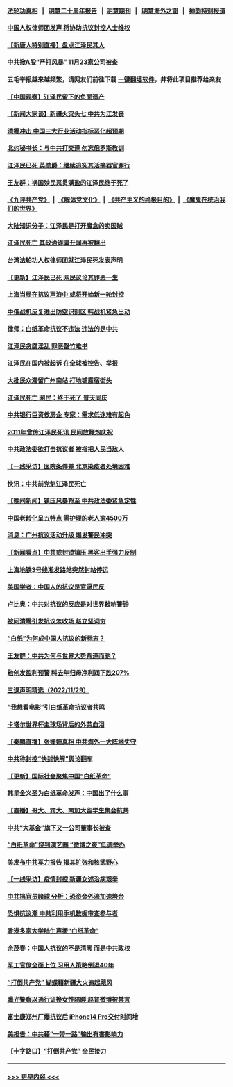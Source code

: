 #### [法轮功真相](https://github.com/gfw-breaker/truth/blob/master/README.md?t=0) &nbsp;&nbsp;|&nbsp;&nbsp; [明慧二十周年报告](https://github.com/gfw-breaker/mh-reports/blob/master/README.md?t=0) &nbsp;&nbsp;|&nbsp;&nbsp;[明慧期刊](https://github.com/gfw-breaker/mh-qikan) &nbsp;&nbsp;|&nbsp;&nbsp; [明慧海外之窗](https://github.com/gfw-breaker/mh-news/blob/master/README.md?t=0) &nbsp;&nbsp;|&nbsp;&nbsp; [神韵特别报道](https://github.com/gfw-breaker/mh-news/blob/master/shenyun.md?t=0)
#### [中国人权律师团发声 将协助抗议封控人士维权](../pages/nsc413/n13876064.md?t=12010350) 
#### [【新唐人特别直播】盘点江泽民其人](../pages/nsc413/n13876226.md?t=12010350) 
#### [中共掀A股“严打风暴” 11月23家公司被查](../pages/nsc413/n13876203.md?t=12010350) 
#### 五毛举报越来越频繁，请网友们前往下载 [一键翻墙软件](https://github.com/gfw-breaker/ssr-accounts)，并将此项目推荐给亲友
#### [【中国观察】江泽民留下的负面遗产](../pages/nsc413/n13876194.md?t=12010350) 
#### [【新闻大家谈】新疆火灾头七 中共为江发丧](../pages/nsc413/n13876165.md?t=12010350) 
#### [清零冲击 中国三大行业活动指标恶化超预期](../pages/nsc413/n13876195.md?t=12010350) 
#### [北约秘书长：与中共打交道 勿忘俄罗斯教训](../pages/nsc413/n13876156.md?t=12010350) 
#### [江泽民已死 英勋爵：继续追究其活摘器官罪行](../pages/nsc413/n13876197.md?t=12010350) 
#### [王友群：祸国殃民恶贯满盈的江泽民终于死了](../pages/nsc413/n13876096.md?t=12010350) 
#### [《九评共产党》](https://github.com/begood0513/9ping.md/blob/master/README.md) &nbsp;|&nbsp; [《解体党文化》](../../../../jtdwh.md/blob/master/README.md)  &nbsp;|&nbsp; [《共产主义的终极目的》](../../../../gczydzjmd.md/blob/master/README.md) &nbsp;|&nbsp; [《魔鬼在统治我们的世界》](../../../../mgztzwmdsj.md/blob/master/README.md) 
#### [大陆知识分子：江泽民是打开魔盒的卖国贼](../pages/nsc413/n13876056.md?t=12010350) 
#### [江泽民死亡 其政治诈骗丑闻再被翻出](../pages/nsc413/n13876045.md?t=12010350) 
#### [台湾法轮功人权律师团就江泽民死发表声明](../pages/nsc413/n13876141.md?t=12010350) 
#### [【更新】江泽民已死 网民议论其罪恶一生](../pages/nsc413/n13876029.md?t=12010350) 
#### [上海当局在抗议声浪中 或将开始新一轮封控](../pages/nsc413/n13875873.md?t=12010350) 
#### [中俄战机反复进出防空识别区 韩战机紧急出动](../pages/nsc413/n13876063.md?t=12010350) 
#### [律师：白纸革命抗议不违法 违法的是中共](../pages/nsc413/n13875995.md?t=12010350) 
#### [江泽民贪腐淫乱 罪恶罄竹难书](../pages/nsc413/n13876017.md?t=12010350) 
#### [江泽民在国内被起诉 在全球被控告、举报](../pages/nsc413/n13876054.md?t=12010350) 
#### [大批民众滞留广州南站 打地铺露宿街头](../pages/nsc413/n13876026.md?t=12010350) 
#### [江泽民死亡 网民：终于死了 普天同庆](../pages/nsc413/n13875982.md?t=12010350) 
#### [中共银行巨资救房企 专家：需求低迷难有起色](../pages/nsc413/n13875280.md?t=12010350) 
#### [2011年曾传江泽民死讯 民间放鞭炮庆祝](../pages/nsc413/n13876008.md?t=12010350) 
#### [中共政法委欲打击抗议者 被指把人民当敌人](../pages/nsc413/n13875921.md?t=12010350) 
#### [【一线采访】医院条件差 北京染疫者处境困难](../pages/nsc413/n13875925.md?t=12010350) 
#### [快讯：中共前党魁江泽民死亡](../pages/nsc413/n13875999.md?t=12010350) 
#### [【晚间新闻】镇压风暴将至 中共政法委紧急定性](../pages/nsc413/n13875432.md?t=12010350) 
#### [中国老龄化呈五特点 需护理的老人逾4500万](../pages/nsc413/n13875255.md?t=12010350) 
#### [消息：广州抗议活动升级 爆发警民冲突](../pages/nsc413/n13875902.md?t=12010350) 
#### [【新闻看点】中共或封锁镇压 黑客出手强力反制](../pages/nsc413/n13875658.md?t=12010350) 
#### [上海地铁3号线淞发路站突然封站停运](../pages/nsc413/n13875759.md?t=12010350) 
#### [美国学者：中国人的抗议是官逼民反](../pages/nsc413/n13875852.md?t=12010350) 
#### [卢比奥：中共对抗议的反应是对世界敲响警钟](../pages/nsc413/n13875828.md?t=12010350) 
#### [被问清零引发抗议怎收场 赵立坚词穷](../pages/nsc413/n13875757.md?t=12010350) 
#### [“白纸”为何成中国人抗议的新标志？](../pages/nsc413/n13875761.md?t=12010350) 
#### [王友群：中共为何与世界大势背道而驰？](../pages/nsc413/n13875638.md?t=12010350) 
#### [融创发盈利预警 料去年归母净利润下跌207%](../pages/nsc413/n13875705.md?t=12010350) 
#### [三退声明精选（2022/11/29）](../pages/nsc413/n13875760.md?t=12010350) 
#### [“我想看电影”引白纸革命抗议者共鸣](../pages/nsc413/n13875742.md?t=12010350) 
#### [卡塔尔世界杯主球场背后的外劳血泪](../pages/nsc413/n13875681.md?t=12010350) 
#### [【秦鹏直播】张姗姗真相 中共海外一大阵地失守](../pages/nsc413/n13875626.md?t=12010350) 
#### [中共称封控“快封快解”舆论翻车](../pages/nsc413/n13875668.md?t=12010350) 
#### [【更新】国际社会聚焦中国“白纸革命”](../pages/nsc413/n13875376.md?t=12010350) 
#### [韩星金义圣为白纸革命发声：中国出了什么事](../pages/nsc413/n13875645.md?t=12010350) 
#### [【直播】哥大、宾大、南加大留学生集会抗共](../pages/nsc413/n13875540.md?t=12010350) 
#### [中共“大基金”旗下又一公司董事长被查](../pages/nsc413/n13875610.md?t=12010350) 
#### [“白纸革命”烧到演艺圈 “微博之夜”低调举办](../pages/nsc413/n13875558.md?t=12010350) 
#### [美发布中共军力报告 揭其扩张和核武野心](../pages/nsc413/n13875585.md?t=12010350) 
#### [【一线采访】疫情封控 新疆女述治病艰辛](../pages/nsc413/n13875400.md?t=12010350) 
#### [中共挡官员赌球 分析：恐资金外流加速垮台](../pages/nsc413/n13875242.md?t=12010350) 
#### [恐惧抗议潮 中共利用手机数据审查参与者](../pages/nsc413/n13875552.md?t=12010350) 
#### [香港多家大学陆生声援“白纸革命”](../pages/nsc413/n13875553.md?t=12010350) 
#### [余茂春：中国人抗议的不是清零 而是中共政权](../pages/nsc413/n13875591.md?t=12010350) 
#### [军工官僚全面上位 习用人策略倒退40年](../pages/nsc413/n13875068.md?t=12010350) 
#### [“打倒共产党” 蝴蝶藉新疆大火搧起飓风](../pages/nsc413/n13875241.md?t=12010350) 
#### [曝光警察以通行证换女性陪睡 赵普微博被禁言](../pages/nsc413/n13875549.md?t=12010350) 
#### [富士康郑州厂爆抗议后 iPhone14 Pro交付时间增](../pages/nsc413/n13875519.md?t=12010350) 
#### [美报告：中共藉“一带一路”输出有害影响力](../pages/nsc413/n13875278.md?t=12010350) 
#### [【十字路口】“打倒共产党” 全民接力](../pages/nsc413/n13875475.md?t=12010350) 

----
#### [ >>> 更早内容 <<< ](../indexes/nsc413-earlier.md)
